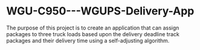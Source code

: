 # WGU-C950---WGUPS-Delivery-App
The purpose of this project is to create an application that can assign packages to three truck  loads based upon the delivery deadline track packages and their delivery time using a self-adjusting algorithm. 
